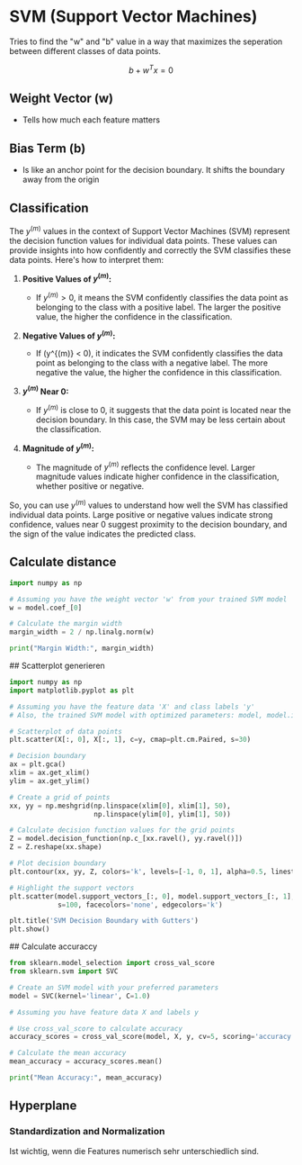 # SVM (Support Vector Machines)

Tries to find the "w" and "b" value in a way that maximizes the seperation between different classes of data points.



$$
b + w^T x = 0
$$

## Weight Vector (w)

- Tells how much each feature matters



## Bias Term (b)

- Is like an anchor point for the decision boundary. It shifts the boundary away from the origin


## Classification

The $y^{(m)}$ values in the context of Support Vector Machines (SVM) represent the decision function values for individual data points. These values can provide insights into how confidently and correctly the SVM classifies these data points. Here's how to interpret them:

1. **Positive Values of $y^{(m)}$:**
   - If $y^{(m)} > 0$, it means the SVM confidently classifies the data point as belonging to the class with a positive label. The larger the positive value, the higher the confidence in the classification.

2. **Negative Values of $y^{(m)}$:**
   - If \(y^{(m)} < 0\), it indicates the SVM confidently classifies the data point as belonging to the class with a negative label. The more negative the value, the higher the confidence in this classification.

3. **$y^{(m)}$ Near 0:**
   - If $y^{(m)}$ is close to 0, it suggests that the data point is located near the decision boundary. In this case, the SVM may be less certain about the classification.

4. **Magnitude of $y^{(m)}$:**
   - The magnitude of $y^{(m)}$ reflects the confidence level. Larger magnitude values indicate higher confidence in the classification, whether positive or negative.

So, you can use $y^{(m)}$ values to understand how well the SVM has classified individual data points. Large positive or negative values indicate strong confidence, values near 0 suggest proximity to the decision boundary, and the sign of the value indicates the predicted class.


## Calculate distance

```python
import numpy as np

# Assuming you have the weight vector 'w' from your trained SVM model
w = model.coef_[0]

# Calculate the margin width
margin_width = 2 / np.linalg.norm(w)

print("Margin Width:", margin_width)
```

## Scatterplot generieren

```python
import numpy as np
import matplotlib.pyplot as plt

# Assuming you have the feature data 'X' and class labels 'y'
# Also, the trained SVM model with optimized parameters: model, model.intercept_, model.coef_

# Scatterplot of data points
plt.scatter(X[:, 0], X[:, 1], c=y, cmap=plt.cm.Paired, s=30)

# Decision boundary
ax = plt.gca()
xlim = ax.get_xlim()
ylim = ax.get_ylim()

# Create a grid of points
xx, yy = np.meshgrid(np.linspace(xlim[0], xlim[1], 50),
                     np.linspace(ylim[0], ylim[1], 50))

# Calculate decision function values for the grid points
Z = model.decision_function(np.c_[xx.ravel(), yy.ravel()])
Z = Z.reshape(xx.shape)

# Plot decision boundary
plt.contour(xx, yy, Z, colors='k', levels=[-1, 0, 1], alpha=0.5, linestyles=['--', '-', '--'])

# Highlight the support vectors
plt.scatter(model.support_vectors_[:, 0], model.support_vectors_[:, 1],
            s=100, facecolors='none', edgecolors='k')

plt.title('SVM Decision Boundary with Gutters')
plt.show()
```


## Calculate accuraccy

```python
from sklearn.model_selection import cross_val_score
from sklearn.svm import SVC

# Create an SVM model with your preferred parameters
model = SVC(kernel='linear', C=1.0)

# Assuming you have feature data X and labels y

# Use cross_val_score to calculate accuracy
accuracy_scores = cross_val_score(model, X, y, cv=5, scoring='accuracy')  # cv=5 for 5-fold cross-validation

# Calculate the mean accuracy
mean_accuracy = accuracy_scores.mean()

print("Mean Accuracy:", mean_accuracy)
```


## Hyperplane

### Standardization and Normalization

Ist wichtig, wenn die Features numerisch sehr unterschiedlich sind.

